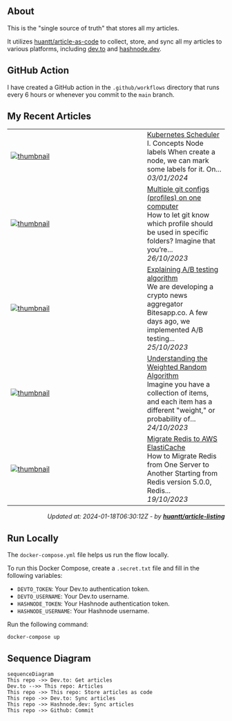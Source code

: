 ## About
This is the "single source of truth" that stores all my articles.

It utilizes [huantt/article-as-code](https://github.com/huantt/article-as-code) to collect, store, and sync all my articles to various platforms, including [dev.to](https://dev.to) and [hashnode.dev](https://hashnode.dev).

## GitHub Action
I have created a GitHub action in the `.github/workflows` directory that runs every 6 hours or whenever you commit to the `main` branch.

## My Recent Articles

<table>
        <tr>
            <td width="300px">
                <a href="https://dev.to/jacktt/kubernetes-scheduler-129i">
                    <img src="https://dynamic-thumbnail-dev-to.vercel.app/article/1715409/thumbnail?t=2024-01-18%2006%3a30%3a12.287206491%20%2b0000%20UTC%20m%3d%2b0.232911663" alt="thumbnail">
                </a>
            </td>
            <td>
                <a href="https://dev.to/jacktt/kubernetes-scheduler-129i">Kubernetes Scheduler</a>
                <div>I. Concepts            Node labels   When create a node, we can mark some labels for it. On...</div>
                <div><i>03/01/2024</i></div>
            </td>
        </tr>
        <tr>
            <td width="300px">
                <a href="https://dev.to/jacktt/multiple-git-configs-profiles-on-one-computer-2ik">
                    <img src="https://dynamic-thumbnail-dev-to.vercel.app/article/1646687/thumbnail?t=2024-01-18%2006%3a30%3a12.287206491%20%2b0000%20UTC%20m%3d%2b0.232911663" alt="thumbnail">
                </a>
            </td>
            <td>
                <a href="https://dev.to/jacktt/multiple-git-configs-profiles-on-one-computer-2ik">Multiple git configs (profiles) on one computer</a>
                <div>How to let git know which profile should be used in specific folders?   Imagine that you’re...</div>
                <div><i>26/10/2023</i></div>
            </td>
        </tr>
        <tr>
            <td width="300px">
                <a href="https://dev.to/jacktt/explaining-ab-testing-algorithm-50mf">
                    <img src="https://dynamic-thumbnail-dev-to.vercel.app/article/1645679/thumbnail?t=2024-01-18%2006%3a30%3a12.287206491%20%2b0000%20UTC%20m%3d%2b0.232911663" alt="thumbnail">
                </a>
            </td>
            <td>
                <a href="https://dev.to/jacktt/explaining-ab-testing-algorithm-50mf">Explaining A/B testing algorithm</a>
                <div>We are developing a crypto news aggregator Bitesapp.co. A few days ago, we implemented A/B testing...</div>
                <div><i>25/10/2023</i></div>
            </td>
        </tr>
        <tr>
            <td width="300px">
                <a href="https://dev.to/jacktt/understanding-the-weighted-random-algorithm-581p">
                    <img src="https://dynamic-thumbnail-dev-to.vercel.app/article/1644268/thumbnail?t=2024-01-18%2006%3a30%3a12.287206491%20%2b0000%20UTC%20m%3d%2b0.232911663" alt="thumbnail">
                </a>
            </td>
            <td>
                <a href="https://dev.to/jacktt/understanding-the-weighted-random-algorithm-581p">Understanding the Weighted Random Algorithm</a>
                <div>Imagine you have a collection of items, and each item has a different &#34;weight,&#34; or probability of...</div>
                <div><i>24/10/2023</i></div>
            </td>
        </tr>
        <tr>
            <td width="300px">
                <a href="https://dev.to/jacktt/migrate-redis-to-aws-elasticache-8bl">
                    <img src="https://dynamic-thumbnail-dev-to.vercel.app/article/1639841/thumbnail?t=2024-01-18%2006%3a30%3a12.287206491%20%2b0000%20UTC%20m%3d%2b0.232911663" alt="thumbnail">
                </a>
            </td>
            <td>
                <a href="https://dev.to/jacktt/migrate-redis-to-aws-elasticache-8bl">Migrate Redis to AWS ElastiCache</a>
                <div>How to Migrate Redis from One Server to Another   Starting from Redis version 5.0.0, Redis...</div>
                <div><i>19/10/2023</i></div>
            </td>
        </tr>
</table>

<div align="right">

*Updated at: 2024-01-18T06:30:12Z - by **[huantt/article-listing](https://github.com/huantt/article-listing)***

</div>


## Run Locally
The `docker-compose.yml` file helps us run the flow locally.

To run this Docker Compose, create a `.secret.txt` file and fill in the following variables:
- `DEVTO_TOKEN`: Your Dev.to authentication token.
- `DEVTO_USERNAME`: Your Dev.to username.
- `HASHNODE_TOKEN`: Your Hashnode authentication token.
- `HASHNODE_USERNAME`: Your Hashnode username.

Run the following command:
```shell
docker-compose up
```

## Sequence Diagram
```mermaid
sequenceDiagram
This repo ->> Dev.to: Get articles
Dev.to -->> This repo: Articles
This repo ->> This repo: Store articles as code
This repo ->> Dev.to: Sync articles
This repo ->> Hashnode.dev: Sync articles
This repo ->> Github: Commit
```